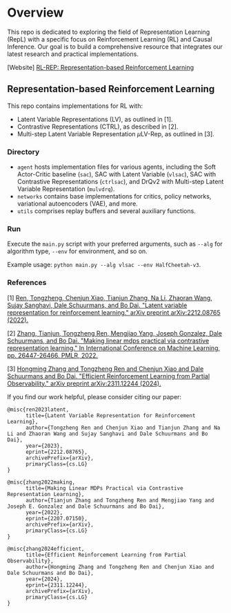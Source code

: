 # Overview
This repo is dedicated to exploring the field of Representation Learning (RepL) with a specific focus on Reinforcement Learning (RL) and Causal Inference. Our goal is to build a comprehensive resource that integrates our latest research and practical implementations.

[Website] [RL-REP: Representation-based Reinforcement Learning](https://haotiansun14.github.io/rl-rep-page/)

## Representation-based Reinforcement Learning
This repo contains implementations for RL with:
- Latent Variable Representations (LV), as outlined in [1].
- Contrastive Representations (CTRL), as described in [2].
- Multi-step Latent Variable Representation $\mu$LV-Rep, as outlined in [3].

### Directory
- `agent` hosts implementation files for various agents, including the Soft Actor-Critic baseline (`sac`), SAC with Latent Variable (`vlsac`), SAC with Contrastive Representations (`ctrlsac`), and DrQv2 with Multi-step Latent Variable Representation (`mulvdrq`).
- `networks` contains base implementations for critics, policy networks, variational autoencoders (VAE), and more.
- `utils` comprises replay buffers and several auxiliary functions.

### Run
Execute the `main.py` script with your preferred arguments, such as `--alg` for algorithm type, `--env` for environment, and so on.

Example usage: `python main.py --alg vlsac --env HalfCheetah-v3`.

### References
[1] [Ren, Tongzheng, Chenjun Xiao, Tianjun Zhang, Na Li, Zhaoran Wang, Sujay Sanghavi, Dale Schuurmans, and Bo Dai. "Latent variable representation for reinforcement learning." arXiv preprint arXiv:2212.08765 (2022).](https://arxiv.org/abs/2212.08765)

[2] [Zhang, Tianjun, Tongzheng Ren, Mengjiao Yang, Joseph Gonzalez, Dale Schuurmans, and Bo Dai. "Making linear mdps practical via contrastive representation learning." In International Conference on Machine Learning, pp. 26447-26466. PMLR, 2022.](https://arxiv.org/abs/2207.07150)

[3] [Hongming Zhang and Tongzheng Ren and Chenjun Xiao and Dale Schuurmans and Bo Dai. "Efficient Reinforcement Learning from Partial Observability." arXiv preprint arXiv:2311.12244 (2024).](https://arxiv.org/abs/2311.12244)

If you find our work helpful, please consider citing our paper:
```
@misc{ren2023latent,
      title={Latent Variable Representation for Reinforcement Learning}, 
      author={Tongzheng Ren and Chenjun Xiao and Tianjun Zhang and Na Li and Zhaoran Wang and Sujay Sanghavi and Dale Schuurmans and Bo Dai},
      year={2023},
      eprint={2212.08765},
      archivePrefix={arXiv},
      primaryClass={cs.LG}
}
```
```
@misc{zhang2022making,
      title={Making Linear MDPs Practical via Contrastive Representation Learning}, 
      author={Tianjun Zhang and Tongzheng Ren and Mengjiao Yang and Joseph E. Gonzalez and Dale Schuurmans and Bo Dai},
      year={2022},
      eprint={2207.07150},
      archivePrefix={arXiv},
      primaryClass={cs.LG}
}
```
```
@misc{zhang2024efficient,
      title={Efficient Reinforcement Learning from Partial Observability}, 
      author={Hongming Zhang and Tongzheng Ren and Chenjun Xiao and Dale Schuurmans and Bo Dai},
      year={2024},
      eprint={2311.12244},
      archivePrefix={arXiv},
      primaryClass={cs.LG}
}
```